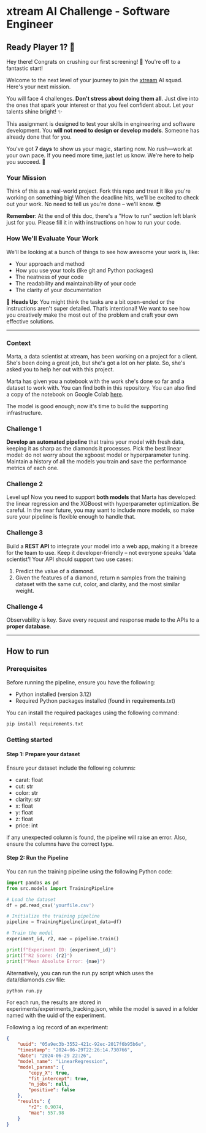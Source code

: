 # xtream AI Challenge - Software Engineer

## Ready Player 1? 🚀

Hey there! Congrats on crushing our first screening! 🎉 You're off to a fantastic start!

Welcome to the next level of your journey to join the [xtream](https://xtreamers.io) AI squad. Here's your next mission.

You will face 4 challenges. **Don't stress about doing them all**. Just dive into the ones that spark your interest or that you feel confident about. Let your talents shine bright! ✨

This assignment is designed to test your skills in engineering and software development. You **will not need to design or develop models**. Someone has already done that for you. 

You've got **7 days** to show us your magic, starting now. No rush—work at your own pace. If you need more time, just let us know. We're here to help you succeed. 🤝

### Your Mission
[comment]: # (Well, well, well. Nice to see you around! You found an Easter Egg! Put the picture of an iguana at the beginning of the "How to Run" section, just to let us know. And have fun with the challenges! 🦎)

Think of this as a real-world project. Fork this repo and treat it like you're working on something big! When the deadline hits, we'll be excited to check out your work. No need to tell us you're done – we'll know. 😎

**Remember**: At the end of this doc, there's a "How to run" section left blank just for you. Please fill it in with instructions on how to run your code.

### How We'll Evaluate Your Work

We'll be looking at a bunch of things to see how awesome your work is, like:

* Your approach and method
* How you use your tools (like git and Python packages)
* The neatness of your code
* The readability and maintainability of your code
* The clarity of your documentation

🚨 **Heads Up**: You might think the tasks are a bit open-ended or the instructions aren't super detailed. That’s intentional! We want to see how you creatively make the most out of the problem and craft your own effective solutions.

---

### Context

Marta, a data scientist at xtream, has been working on a project for a client. She's been doing a great job, but she's got a lot on her plate. So, she's asked you to help her out with this project.

Marta has given you a notebook with the work she's done so far and a dataset to work with. You can find both in this repository.
You can also find a copy of the notebook on Google Colab [here](https://colab.research.google.com/drive/1ZUg5sAj-nW0k3E5fEcDuDBdQF-IhTQrd?usp=sharing).

The model is good enough; now it's time to build the supporting infrastructure.

### Challenge 1

**Develop an automated pipeline** that trains your model with fresh data, keeping it as sharp as the diamonds it processes. 
Pick the best linear model: do not worry about the xgboost model or hyperparameter tuning. 
Maintain a history of all the models you train and save the performance metrics of each one.

### Challenge 2

Level up! Now you need to support **both models** that Marta has developed: the linear regression and the XGBoost with hyperparameter optimization. 
Be careful. 
In the near future, you may want to include more models, so make sure your pipeline is flexible enough to handle that.

### Challenge 3

Build a **REST API** to integrate your model into a web app, making it a breeze for the team to use. Keep it developer-friendly – not everyone speaks 'data scientist'! 
Your API should support two use cases:
1. Predict the value of a diamond.
2. Given the features of a diamond, return n samples from the training dataset with the same cut, color, and clarity, and the most similar weight.

### Challenge 4

Observability is key. Save every request and response made to the APIs to a **proper database**.

---

## How to run
### Prerequisites
Before running the pipeline, ensure you have the following:

- Python installed (version 3.12)
- Required Python packages installed (found in requirements.txt)

You can install the required packages using the following command:

```bash
pip install requirements.txt
```

### Getting started
#### Step 1: Prepare your dataset

Ensure your dataset include the following columns:

- carat: float
- cut: str
- color: str
- clarity: str
- x: float
- y: float
- z: float
- price: int

if any unexpected column is found, the pipeline will raise an error.
Also, ensure the columns have the correct type.

#### Step 2: Run the Pipeline
You can run the training pipeline using the following Python code:

```python
import pandas as pd
from src.models import TrainingPipeline

# Load the dataset
df = pd.read_csv('yourfile.csv')

# Initialize the training pipeline
pipeline = TrainingPipeline(input_data=df)

# Train the model
experiment_id, r2, mae = pipeline.train()

print(f"Experiment ID: {experiment_id}")
print(f"R2 Score: {r2}")
print(f"Mean Absolute Error: {mae}")
```

Alternatively, you can run the run.py script which uses the data/diamonds.csv file:

```bash
python run.py
```

For each run, the results are stored in experiments/experiments_tracking.json, while the model is saved in a folder named with the uuid of the experiment.

Following a log record of an experiment:

```json
{
    "uuid": "05a9ec3b-3552-421c-92ec-2017f6b95b6e",
    "timestamp": "2024-06-29T22:26:14.730766",
    "date": "2024-06-29 22:26",
    "model_name": "LinearRegression",
    "model_params": {
        "copy_X": true,
        "fit_intercept": true,
        "n_jobs": null,
        "positive": false
    },
    "results": {
        "r2": 0.9074,
        "mae": 557.98
    }
}
```